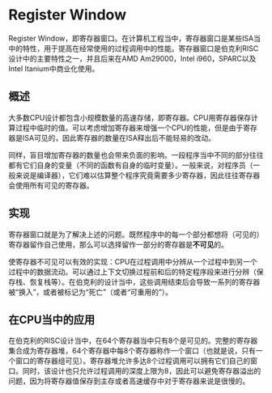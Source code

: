 # Register Window

Register Window，即寄存器窗口。在计算机工程当中，寄存器窗口是某些ISA当中的特性，用于提高在经常使用的过程调用中的性能。寄存器窗口是伯克利RISC设计中的主要特性之一，并且后来在AMD Am29000，Intel i960，SPARC以及Intel Itanium中商业化使用。

## 概述

大多数CPU设计都包含小规模数量的高速存储，即寄存器。CPU用寄存器保存计算过程中临时的值。可以考虑增加寄存器来增强一个CPU的性能，但是由于寄存器是ISA可见的，因此寄存器的数量在ISA释出后不能轻易的改动。

同样，盲目增加寄存器的数量也会带来负面的影响。一段程序当中不同的部分往往都有它们自身的变量（不同的函数有自身的临时变量）。一般来说，对程序员（一般来说是编译器），它们难以估算整个程序究竟需要多少寄存器，因此往往寄存器会使用所有可见的寄存器。

## 实现

寄存器窗口就是为了解决上述的问题。既然程序中的每一个部分都想将（可见的）寄存器留作自己使用，那么可以选择留作一部分的寄存器是**不可见**的。

使寄存器不可见可以有效的实现：CPU在过程调用中分辨从一个过程中到另一个过程中的数据流动。可以通过上下文切换过程前和后的特定程序段来进行分辨（保存栈、恢复栈等）。在伯克利的设计当中，这些调用结束后会导致一系列的寄存器被“换入”，或者被标记为“死亡”（或者“可重用的”）。

## 在CPU当中的应用

在伯克利的RISC设计当中，在64个寄存器当中只有8个是可见的。完整的寄存器集合成为寄存器堆，64个寄存器中每8个寄存器称作一个窗口（也就是说，只有一个窗口的寄存器组可见）。寄存器堆允许多达8个过程调用可以拥有它们自己的窗口。同时，该设计也只允许过程调用的深度上限为8，因此可以避免寄存器溢出的问题，因为将寄存器值保存到主存或者高速缓存中对于寄存器来说是很慢的。
